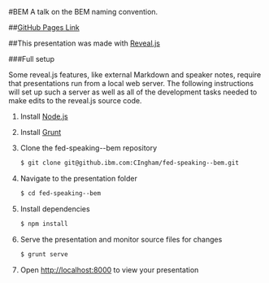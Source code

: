 #BEM
A talk on the BEM naming convention.

##[GitHub Pages Link](https://chriskonings.github.iobem/)

##This presentation was made with [Reveal.js](http://lab.hakim.se/reveal-js/)

###Full setup

Some reveal.js features, like external Markdown and speaker notes, require that presentations run from a local web server. The following instructions will set up such a server as well as all of the development tasks needed to make edits to the reveal.js source code.

1. Install [Node.js](http://nodejs.org/)

2. Install [Grunt](http://gruntjs.com/getting-started#installing-the-cli)

4. Clone the fed-speaking--bem repository
   ```sh
   $ git clone git@github.ibm.com:CIngham/fed-speaking--bem.git
   ```

5. Navigate to the presentation folder
   ```sh
   $ cd fed-speaking--bem
   ```

6. Install dependencies
   ```sh
   $ npm install
   ```

7. Serve the presentation and monitor source files for changes
   ```sh
   $ grunt serve
   ```

8. Open <http://localhost:8000> to view your presentation
